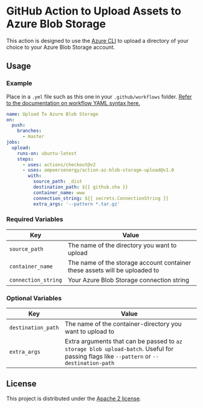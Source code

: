 # GitHub Action to Upload Assets to Azure Blob Storage

This action is designed to use the [Azure CLI](https://docs.microsoft.com/en-us/cli/azure/install-azure-cli?view=azure-cli-latest)
to upload a directory of your choice to your Azure Blob Storage account.

## Usage

### Example

Place in a `.yml` file such as this one in your `.github/workflows` folder.
[Refer to the documentation on workflow YAML syntax here.](https://help.github.com/en/articles/workflow-syntax-for-github-actions)

```yaml
name: Upload To Azure Blob Storage
on:
  push:
    branches:
      - master
jobs:
  upload:
    runs-on: ubuntu-latest
    steps:
      - uses: actions/checkout@v2
      - uses: ampeersenergy/action-az-blob-storage-upload@v1.0
        with:
          source_path: _dist
          destination_path: ${{ github.sha }}
          container_name: www
          connection_string: ${{ secrets.ConnectionString }}
          extra_args: '--pattern *.tar.gz'
```

### Required Variables

| Key                 | Value                                                                      |
|---------------------|----------------------------------------------------------------------------|
| `source_path`       | The name of the directory you want to upload                               |
| `container_name`    | The name of the storage account container these assets will be uploaded to |
| `connection_string` | Your Azure Blob Storage connection string                                  |

### Optional Variables

| Key                | Value                                                                                                                                   |
|--------------------|-----------------------------------------------------------------------------------------------------------------------------------------|
| `destination_path` | The name of the container-directory you want to upload to                                                                               |
| `extra_args`       | Extra arguments that can be passed to `az storage blob upload-batch`. Useful for passing flags like `--pattern` or `--destination-path` |

## License

This project is distributed under the [Apache 2 license](LICENSE).
